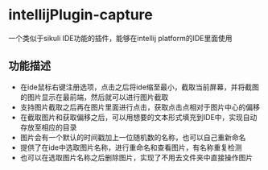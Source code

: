 # intellijPlugin-capture
一个类似于sikuli IDE功能的插件，能够在intellij platform的IDE里面使用

## 功能描述
* 在ide鼠标右键注册选项，点击之后将ide缩至最小，截取当前屏幕，并将截图的图片显示在最前端，然后就可以进行图片截取
* 支持图片截取之后再在图片里面进行点击，获取点击点相对于图片中心的偏移
* 在截取图片和获取偏移之后，可以用想要的文本形式填充到IDE中，实现自动存放至相应的目录
* 图片会有一个默认的时间戳加上一位随机数的名称，也可以自己重新命名
* 提供了在ide中选取图片名称，进行重命名和查看图片，有名称重复检测
* 也可以在选取图片名称之后删除图片，实现了不用去文件夹中直接操作图片

